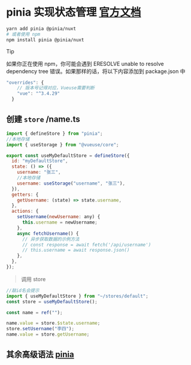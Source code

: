 # pinia 实现状态管理 [官方文档](https://pinia.vuejs.org/zh/ssr/nuxt.html)

```bash
yarn add pinia @pinia/nuxt
# 或者使用 npm
npm install pinia @pinia/nuxt
```

> [!TIP]
> 如果你正在使用 npm，你可能会遇到 ERESOLVE unable to resolve dependency tree 错误。如果那样的话，将以下内容添加到 package.json 中

```typescript
"overrides": {
    // 版本号记得对应，Vueuse需要判断
    "vue": "^3.4.29"
  }
```

## 创建 `store` /name.ts

```javascript
import { defineStore } from "pinia";
//本地存储
import { useStorage } from "@vueuse/core";

export const useMyDefaultStore = defineStore({
  id: "myDefaultStore",
  state: () => ({
    username: "张三",
    //本地存储
    username: useStorage("username", "张三"),
  }),
  getters: {
    getUsername: (state) => state.username,
  },
  actions: {
    setUsername(newUsername: any) {
      this.username = newUsername;
    },
    async fetchUsername() {
      // 异步获取数据的示例方法
      // const response = await fetch('/api/username')
      // this.username = await response.json()
    },
  },
});
```

> 调用 store

```typescript
//敲id名会提示
import { useMyDefaultStore } from "~/stores/default";
const store = useMyDefaultStore();

const name = ref("");

name.value = store.$state.username;
store.setUsername("李四");
name.value = store.getUsername;
```

## 其余高级语法 [pinia](/数据交互/pinia.md)
